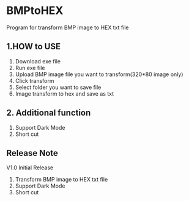 # BMPtoHEX

Program for transform BMP image to HEX txt file

## 1.HOW to USE
 1. Download exe file
 2. Run exe file
 3. Upload BMP image file you want to transform(320*80 image only)
 4. Click transform
 5. Select folder you want to save file
 6. Image transform to hex and save as txt

## 2. Additional function
1. Support Dark Mode
2. Short cut

## Release Note
V1.0 Initial Release
1. Transform BMP image to HEX txt file
2. Support Dark Mode
3. Short cut
